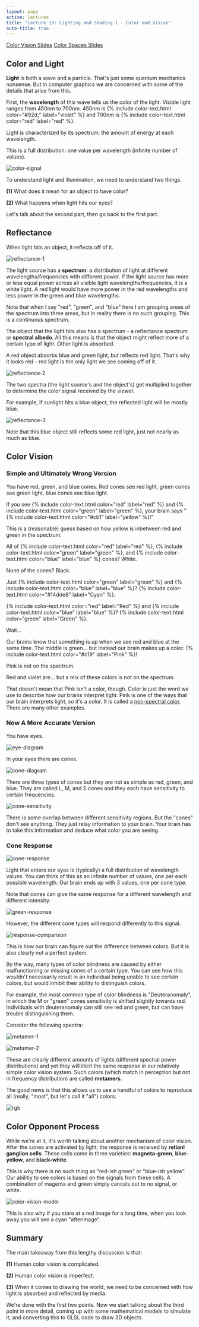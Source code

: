 ```yaml
---
layout: page
active: lectures
title: "Lecture 15: Lighting and Shading 1 - Color and Vision"
auto-title: true
---
```


<a href="https://docs.google.com/presentation/d/1h7SDIqSg65Dhmk5JUjy2eDYeFzDlshwJR6g7AbW9rzs/edit?usp=sharing" class="btn btn-info">Color Vision Slides</a>
<a href="https://docs.google.com/presentation/d/1HOH6K5gQsiKgZ8JCTKvI9qUXOKuzuGs4Mef0cGv-tYQ/edit?usp=sharing" class="btn btn-info">Color Spaces Slides</a>

## Color and Light

**Light** is both a wave and a particle.
That's just some quantum mechanics nonsense.
But in computer graphics we are concerned with some of the details that arise from this.

First, the **wavelength** of this wave tells us the color of the light.
Visible light ranges from 450nm to 700nm.
450nm is {% include color-text.html color="#92d;" label="violet" %} and 700nm is {% include color-text.html color="red" label="red" %}.

Light is characterized by its spectrum: the amount of energy at each wavelength.

This is a full distribution: one value per wavelength (infinite number of values).

![color-signal](15-figure-color-signal.png)

To understand light and illumination, we need to understand two things.

**(1)** What does it mean for an object to have color?

**(2)** What happens when light hits our eyes?


Let's talk about the second part, then go back to the first part.


## Reflectance

When light hits an object, it reflects off of it.

![reflectance-1](15-figure-reflectance-1.svg)

The light source has a **spectrum**: a distribution of light at different wavelengths/frequencies with different power.
If the light source has more or less equal power across all visible light wavelengths/frequencies, it is a white light.
A red light would have more power in the red wavelengths and less power in the green and blue wavelengths.

<div class="well well-sm">
Note that when I say "red", "green", and "blue" here I am grouping areas of the spectrum into three areas,
but in reality there is no such grouping.
This is a continuous spectrum.
</div>

The object that the light hits also has a spectrum - a reflectance spectrum or **spectral albedo**.
All this means is that the object might reflect more of a certain type of light.
Other light is absorbed.

A red object absorbs blue and green light, but reflects red light.
That's why it looks red - red light is the only light we see coming off of it.

![reflectance-2](15-figure-reflectance-2.png)

The two spectra (the light source's and the object's) get multiplied together to determine the color signal received by the viewer.

For example, if sunlight hits a blue object, the reflected light will be mostly blue.

![reflectance-3](15-figure-reflectance-3.png)

Note that this blue object still reflects some red light, just not nearly as much as blue.



## Color Vision

### Simple and Ultimately Wrong Version

You have red, green, and blue cones.
Red cones see red light, green cones see green light, blue cones see blue light.

If you see {% include color-text.html color="red" label="red" %} and {% include color-text.html color="green" label="green" %},
your brain says "{% include color-text.html color="#cb1" label="yellow" %}!"

This is a (reasonable) guess based on how yellow is inbetween red and green in the spectrum.

All of {% include color-text.html color="red" label="red" %}, {% include color-text.html color="green" label="green" %}, and {% include color-text.html color="blue" label="blue" %} cones? White.

None of the cones? Black.

Just {% include color-text.html color="green" label="green" %} and {% include color-text.html color="blue" label="blue" %}? {% include color-text.html color="#14dde8" label="Cyan" %}.

{% include color-text.html color="red" label="Red" %} and {% include color-text.html color="blue" label="blue" %}? {% include color-text.html color="green" label="Green" %}.

Wait...

Our brains know that something is up when we see red and blue at the same time.
The middle is green... but instead our brain makes up a color.
{% include color-text.html color="#c19" label="Pink" %}!

Pink is not on the spectrum.

Red and violet are... but a mix of these colors is not on the spectrum.

That doesn't mean that Pink isn't a color, though.
Color is just the word we use to describe how our brains interpret light.
Pink is one of the ways that our brain interprets light, so it's a color.
It is called a [non-spectral color](https://en.wikipedia.org/wiki/Spectral_color#Non-spectral_colors).
There are many other examples.


### Now A More Accurate Version

You have eyes.

![eye-diagram](15-figure-eye-diagram.png)

In your eyes there are cones.

![cone-diagram](15-figure-cone-diagram.png)

There are three types of cones but they are not as simple as red, green, and blue.
They are called L, M, and S cones and they each have sensitivity to certain frequencies.

![cone-sensitivity](15-figure-cone-sensitivity.png)

There is some overlap between different sensitivity regions.
But the "cones" don't see anything.
They just relay information to your brain.
Your brain has to take this information and deduce what color you are seeing.



### Cone Response

![cone-response](15-figure-cone-response.png)

Light that enters our eyes is (typically) a full distribution of wavelength values.
You can think of this as an infinite number of values, one per each possible wavelength.
Our brain ends up with 3 values, one per cone type.

Note that cones can give the same response for a different wavelength and different intensity.

![green-response](15-figure-green-response.png)

However, the different cone types will respond differently to this signal.

![response-comparison](15-figure-response-comparison.png)

This is how our brain can figure out the difference between colors.
But it is also clearly not a perfect system.

<div class="well well-sm">
  By the way, many types of color blindness are caused by either malfunctioning or missing cones of a certain type.
  You can see how this wouldn't necessarily result in an individual being unable to see certain colors,
  but would inhibit their ability to distinguish colors.

  For example, the most common type of color blindness is "Deuteranomaly",
  in which the M or "green" cones sensitivity is shifted slightly towards red.
  Individuals with deuteranomaly can still see red and green, but can have trouble distinguishing them.
</div>

Consider the following spectra:

![metamer-1](15-figure-metamer-1.png)

![metamer-2](15-figure-metamer-2.png)

These are clearly different amounts of lights (different spectral power distributions)
and yet they will illicit the same response in our relatively simple color vision system.
Such colors (which match in perception but not in frequency distribution) are called **metamers**.

The good news is that this allows us to use a handful of colors to reproduce all (really, "most", but let's call it "all") colors.

![rgb](15-figure-rgb.png)



## Color Opponent Process

While we're at it, it's worth talking about another mechanism of color vision.
After the cones are activated by light, the response is received by **retianl ganglion cells**.
These cells come in three varieties: **magneta-green**, **blue-yellow**, and **black-white**.

This is why there is no such thing as "red-ish green" or "blue-ish yellow".
Our abilitiy to see colors is based on the signals from these cells.
A combination of magenta and green simply cancels out to no signal, or white.

![color-vision-model](15-figure-color-vision-model.svg)

This is also why if you stare at a red image for a long time, when you look away you will see a cyan "afterimage".


## Summary

The main takeaway from this lengthy discussion is that:

**(1)** Human color vision is complicated.

**(2)** Human color vision is imperfect.

**(3)** When it comes to drawing the world, we need to be concerned with how light is absorbed and reflected by media.

We're done with the first two points.
Now we start talking about the third point in more detail,
coming up with some mathematical models to simulate it,
and converting this to GLSL code to draw 3D objects.
